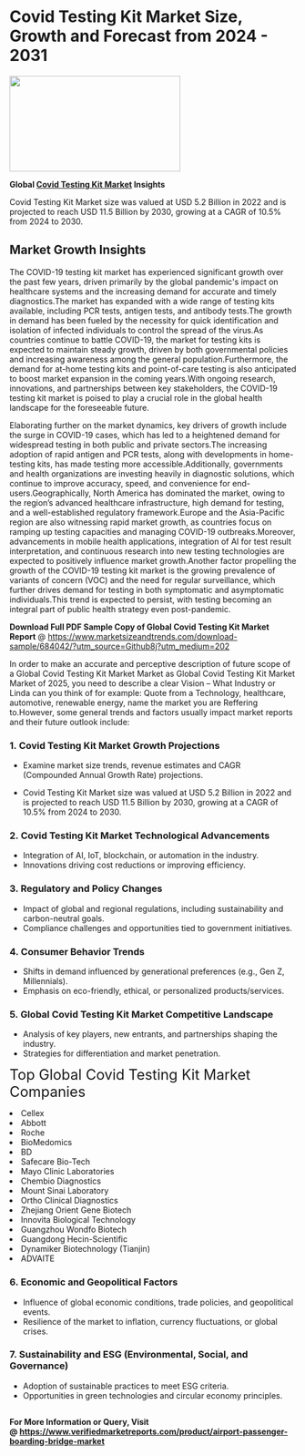 <H1>Covid Testing Kit Market Size, Growth and Forecast from 2024 - 2031</H1><img class="aligncenter size-medium wp-image-584254" src="https://thirdeyenews.in/wp-content/uploads/2024/09/Global-Market-Research-300x168.jpeg" alt="" width="300" height="168" /><p><strong>Global&nbsp;<a href="https://www.marketsizeandtrends.com/download-sample/684042/?utm_source=Github8j?utm_medium=202">Covid Testing Kit Market</a> Insights</strong></p><p>Covid Testing Kit Market size was valued at USD 5.2 Billion in 2022 and is projected to reach USD 11.5 Billion by 2030, growing at a CAGR of 10.5% from 2024 to 2030.</p><p><h2>Market Growth Insights</h2> <p>The COVID-19 testing kit market has experienced significant growth over the past few years, driven primarily by the global pandemic's impact on healthcare systems and the increasing demand for accurate and timely diagnostics.The market has expanded with a wide range of testing kits available, including PCR tests, antigen tests, and antibody tests.The growth in demand has been fueled by the necessity for quick identification and isolation of infected individuals to control the spread of the virus.As countries continue to battle COVID-19, the market for testing kits is expected to maintain steady growth, driven by both governmental policies and increasing awareness among the general population.Furthermore, the demand for at-home testing kits and point-of-care testing is also anticipated to boost market expansion in the coming years.With ongoing research, innovations, and partnerships between key stakeholders, the COVID-19 testing kit market is poised to play a crucial role in the global health landscape for the foreseeable future.</p> <p>Elaborating further on the market dynamics, key drivers of growth include the surge in COVID-19 cases, which has led to a heightened demand for widespread testing in both public and private sectors.The increasing adoption of rapid antigen and PCR tests, along with developments in home-testing kits, has made testing more accessible.Additionally, governments and health organizations are investing heavily in diagnostic solutions, which continue to improve accuracy, speed, and convenience for end-users.Geographically, North America has dominated the market, owing to the region’s advanced healthcare infrastructure, high demand for testing, and a well-established regulatory framework.Europe and the Asia-Pacific region are also witnessing rapid market growth, as countries focus on ramping up testing capacities and managing COVID-19 outbreaks.Moreover, advancements in mobile health applications, integration of AI for test result interpretation, and continuous research into new testing technologies are expected to positively influence market growth.Another factor propelling the growth of the COVID-19 testing kit market is the growing prevalence of variants of concern (VOC) and the need for regular surveillance, which further drives demand for testing in both symptomatic and asymptomatic individuals.This trend is expected to persist, with testing becoming an integral part of public health strategy even post-pandemic.</p> <p><span class=""><strong>Download Full PDF Sample Copy of Global Covid Testing Kit Market Report</strong> @ <a href="https://www.marketsizeandtrends.com/download-sample/684042/?utm_source=Github8j?utm_medium=202" target="_blank">https://www.marketsizeandtrends.com/download-sample/684042/?utm_source=Github8j?utm_medium=202</a></span></p><p>In order to make an accurate and perceptive description of future scope of a Global&nbsp;Covid Testing Kit Market Market as Global&nbsp;Covid Testing Kit Market Market of 2025, you need to describe a clear Vision &ndash; What Industry or Linda can you think of for example: Quote from a Technology, healthcare, automotive, renewable energy, name the market you are Reffering to.However, some general trends and factors usually impact market reports and their future outlook include:</p><h3>1.&nbsp;<strong>Covid Testing Kit Market Growth Projections</strong></h3><ul><li>Examine market size trends, revenue estimates and CAGR (Compounded Annual Growth Rate) projections.</li><li><p>Covid Testing Kit Market size was valued at USD 5.2 Billion in 2022 and is projected to reach USD 11.5 Billion by 2030, growing at a CAGR of 10.5% from 2024 to 2030.</p></li></ul><h3>2.&nbsp;<strong>Covid Testing Kit Market Technological Advancements</strong></h3><ul><li>Integration of AI, IoT, blockchain, or automation in the industry.</li><li>Innovations driving cost reductions or improving efficiency.</li></ul><h3>3.&nbsp;<strong>Regulatory and Policy Changes</strong></h3><ul><li>Impact of global and regional regulations, including sustainability and carbon-neutral goals.</li><li>Compliance challenges and opportunities tied to government initiatives.</li></ul><h3>4.&nbsp;<strong>Consumer Behavior Trends</strong></h3><ul><li>Shifts in demand influenced by generational preferences (e.g., Gen Z, Millennials).</li><li>Emphasis on eco-friendly, ethical, or personalized products/services.</li></ul><h3>5.&nbsp;<strong>Global Covid Testing Kit Market Competitive Landscape</strong></h3><ul><li>Analysis of key players, new entrants, and partnerships shaping the industry.</li><li>Strategies for differentiation and market penetration.</li></ul><p data-pm-slice="1 1 []"><span style="color: inherit; font-family: inherit; font-size: 25px;">Top Global Covid Testing Kit Market Companies</span></p><div class="" data-test-id=""><p><li>Cellex</li><li> Abbott</li><li> Roche</li><li> BioMedomics</li><li> BD</li><li> Safecare Bio-Tech</li><li> Mayo Clinic Laboratories</li><li> Chembio Diagnostics</li><li> Mount Sinai Laboratory</li><li> Ortho Clinical Diagnostics</li><li> Zhejiang Orient Gene Biotech</li><li> Innovita Biological Technology</li><li> Guangzhou Wondfo Biotech</li><li> Guangdong Hecin-Scientific</li><li> Dynamiker Biotechnology (Tianjin)</li><li> ADVAITE</li></p></div><h3>6.&nbsp;<strong>Economic and Geopolitical Factors</strong></h3><ul><li>Influence of global economic conditions, trade policies, and geopolitical events.</li><li>Resilience of the market to inflation, currency fluctuations, or global crises.</li></ul><h3>7.&nbsp;<strong>Sustainability and ESG (Environmental, Social, and Governance)</strong></h3><ul><li>Adoption of sustainable practices to meet ESG criteria.</li><li>Opportunities in green technologies and circular economy principles.</li></ul><h2><strong style="font-size: 14px;">For More Information or Query, Visit @&nbsp;</strong><a style="background-color: #ffffff; font-size: 14px;" href="https://www.marketsizeandtrends.com/report/covid-testing-kit-market/" target="_blank">https://www.verifiedmarketreports.com/product/airport-passenger-boarding-bridge-market</a></h2>
